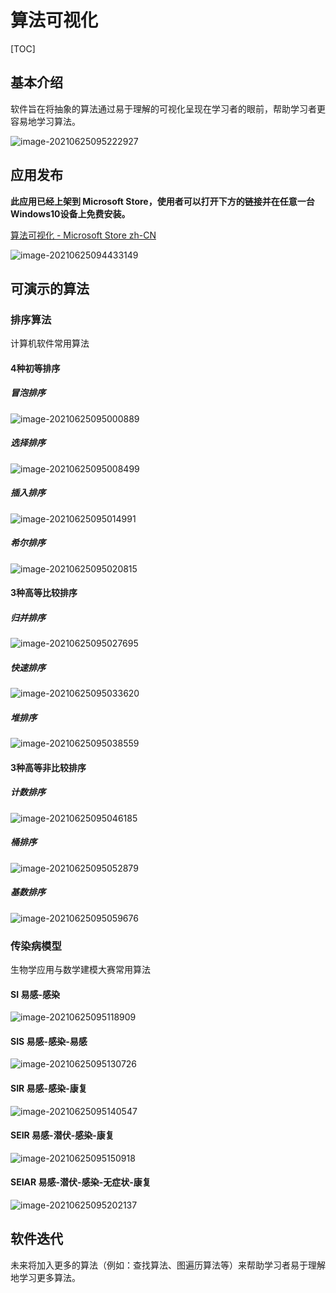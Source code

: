 # 算法可视化

[TOC]



## 基本介绍

软件旨在将抽象的算法通过易于理解的可视化呈现在学习者的眼前，帮助学习者更容易地学习算法。

![image-20210625095222927](C:\Users\QQ106\AppData\Roaming\Typora\typora-user-images\image-20210625095222927.png)

## 应用发布

**此应用已经上架到 Microsoft Store，使用者可以打开下方的链接并在任意一台Windows10设备上免费安装。**

[算法可视化 - Microsoft Store zh-CN](https://www.microsoft.com/zh-cn/p/算法可视化/9mvgxjkpmcvm?rtc=1&activetab=pivot:overviewtab)

![image-20210625094433149](C:\Users\QQ106\AppData\Roaming\Typora\typora-user-images\image-20210625094433149.png)

## 可演示的算法

### 排序算法

计算机软件常用算法

#### 4种初等排序

##### 冒泡排序

![image-20210625095000889](C:\Users\QQ106\AppData\Roaming\Typora\typora-user-images\image-20210625095000889.png)

##### 选择排序

![image-20210625095008499](C:\Users\QQ106\AppData\Roaming\Typora\typora-user-images\image-20210625095008499.png)

##### 插入排序

![image-20210625095014991](C:\Users\QQ106\AppData\Roaming\Typora\typora-user-images\image-20210625095014991.png)

##### 希尔排序

![image-20210625095020815](C:\Users\QQ106\AppData\Roaming\Typora\typora-user-images\image-20210625095020815.png)

#### 3种高等比较排序

##### 归并排序

![image-20210625095027695](C:\Users\QQ106\AppData\Roaming\Typora\typora-user-images\image-20210625095027695.png)

##### 快速排序

![image-20210625095033620](C:\Users\QQ106\AppData\Roaming\Typora\typora-user-images\image-20210625095033620.png)

##### 堆排序

![image-20210625095038559](C:\Users\QQ106\AppData\Roaming\Typora\typora-user-images\image-20210625095038559.png)

#### 3种高等非比较排序

##### 计数排序

![image-20210625095046185](C:\Users\QQ106\AppData\Roaming\Typora\typora-user-images\image-20210625095046185.png)

##### 桶排序

![image-20210625095052879](C:\Users\QQ106\AppData\Roaming\Typora\typora-user-images\image-20210625095052879.png)

##### 基数排序

![image-20210625095059676](C:\Users\QQ106\AppData\Roaming\Typora\typora-user-images\image-20210625095059676.png)

### 传染病模型

生物学应用与数学建模大赛常用算法

#### SI 易感-感染

![image-20210625095118909](C:\Users\QQ106\AppData\Roaming\Typora\typora-user-images\image-20210625095118909.png)

#### SIS 易感-感染-易感

![image-20210625095130726](C:\Users\QQ106\AppData\Roaming\Typora\typora-user-images\image-20210625095130726.png)

#### SIR 易感-感染-康复

![image-20210625095140547](C:\Users\QQ106\AppData\Roaming\Typora\typora-user-images\image-20210625095140547.png)

#### SEIR 易感-潜伏-感染-康复

![image-20210625095150918](C:\Users\QQ106\AppData\Roaming\Typora\typora-user-images\image-20210625095150918.png)

#### SEIAR 易感-潜伏-感染-无症状-康复

![image-20210625095202137](C:\Users\QQ106\AppData\Roaming\Typora\typora-user-images\image-20210625095202137.png)

## 软件迭代

未来将加入更多的算法（例如：查找算法、图遍历算法等）来帮助学习者易于理解地学习更多算法。


